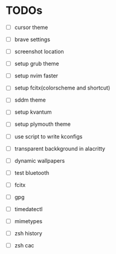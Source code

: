 # TODOs
- [ ] cursor theme
- [ ] brave settings
- [ ] screenshot location

- [ ] setup grub theme
- [ ] setup nvim faster
- [ ] setup fcitx(colorscheme and shortcut)
- [ ] sddm theme
- [ ] setup kvantum
- [ ] setup plymouth theme
- [ ] use script to write kconfigs

- [ ] transparent backkground in alacritty
- [ ] dynamic wallpapers
- [ ] test bluetooth
- [ ] fcitx
- [ ] gpg
- [ ] timedatectl
- [ ] mimetypes
- [ ] zsh history
- [ ] zsh cac

